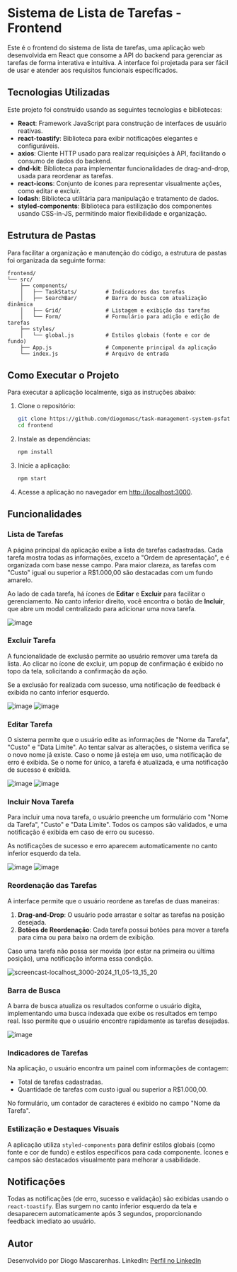 # Sistema de Lista de Tarefas - Frontend

Este é o frontend do sistema de lista de tarefas, uma aplicação web desenvolvida em React que consome a API do backend para gerenciar as tarefas de forma interativa e intuitiva. A interface foi projetada para ser fácil de usar e atender aos requisitos funcionais especificados.

## Tecnologias Utilizadas

Este projeto foi construído usando as seguintes tecnologias e bibliotecas:

- **React**: Framework JavaScript para construção de interfaces de usuário reativas.
- **react-toastify**: Biblioteca para exibir notificações elegantes e configuráveis.
- **axios**: Cliente HTTP usado para realizar requisições à API, facilitando o consumo de dados do backend.
- **dnd-kit**: Biblioteca para implementar funcionalidades de drag-and-drop, usada para reordenar as tarefas.
- **react-icons**: Conjunto de ícones para representar visualmente ações, como editar e excluir.
- **lodash**: Biblioteca utilitária para manipulação e tratamento de dados.
- **styled-components**: Biblioteca para estilização dos componentes usando CSS-in-JS, permitindo maior flexibilidade e organização.

## Estrutura de Pastas

Para facilitar a organização e manutenção do código, a estrutura de pastas foi organizada da seguinte forma:

```
frontend/
└── src/
    ├── components/
    │   ├── TaskStats/         # Indicadores das tarefas
    │   ├── SearchBar/         # Barra de busca com atualização dinâmica
    │   ├── Grid/              # Listagem e exibição das tarefas
    │   └── Form/              # Formulário para adição e edição de tarefas
    ├── styles/
    │   └── global.js          # Estilos globais (fonte e cor de fundo)
    ├── App.js                 # Componente principal da aplicação
    └── index.js               # Arquivo de entrada
```

## Como Executar o Projeto

Para executar a aplicação localmente, siga as instruções abaixo:

1. Clone o repositório:

   ```bash
   git clone https://github.com/diogomasc/task-management-system-psfatto.git
   cd frontend
   ```

2. Instale as dependências:

   ```bash
   npm install
   ```

3. Inicie a aplicação:

   ```bash
   npm start
   ```

4. Acesse a aplicação no navegador em [http://localhost:3000](http://localhost:3000).

## Funcionalidades

### Lista de Tarefas

A página principal da aplicação exibe a lista de tarefas cadastradas. Cada tarefa mostra todas as informações, exceto a "Ordem de apresentação", e é organizada com base nesse campo. Para maior clareza, as tarefas com "Custo" igual ou superior a R$1.000,00 são destacadas com um fundo amarelo.

Ao lado de cada tarefa, há ícones de **Editar** e **Excluir** para facilitar o gerenciamento. No canto inferior direito, você encontra o botão de **Incluir**, que abre um modal centralizado para adicionar uma nova tarefa.

![image](https://github.com/user-attachments/assets/87716a81-8a96-44d7-86a2-10a04b40a6ba)

### Excluir Tarefa

A funcionalidade de exclusão permite ao usuário remover uma tarefa da lista. Ao clicar no ícone de excluir, um popup de confirmação é exibido no topo da tela, solicitando a confirmação da ação.

Se a exclusão for realizada com sucesso, uma notificação de feedback é exibida no canto inferior esquerdo.

![image](https://github.com/user-attachments/assets/5d96eda2-cc44-4833-9bda-7ab2c2011cdc)
![image](https://github.com/user-attachments/assets/88b1d565-6eee-4cb3-a663-bdfc079bb92f)

### Editar Tarefa

O sistema permite que o usuário edite as informações de "Nome da Tarefa", "Custo" e "Data Limite". Ao tentar salvar as alterações, o sistema verifica se o novo nome já existe. Caso o nome já esteja em uso, uma notificação de erro é exibida. Se o nome for único, a tarefa é atualizada, e uma notificação de sucesso é exibida.

![image](https://github.com/user-attachments/assets/27af868b-63dd-4cb0-b319-890cdef8cf69)
![image](https://github.com/user-attachments/assets/d615707c-d6d5-4a8c-a037-ac841c0cf2b1)

### Incluir Nova Tarefa

Para incluir uma nova tarefa, o usuário preenche um formulário com "Nome da Tarefa", "Custo" e "Data Limite". Todos os campos são validados, e uma notificação é exibida em caso de erro ou sucesso.

As notificações de sucesso e erro aparecem automaticamente no canto inferior esquerdo da tela.

![image](https://github.com/user-attachments/assets/6c63f246-98e9-4dfe-9855-cd4d2244287e)
![image](https://github.com/user-attachments/assets/63798058-503d-4b40-b40c-d69679be5722)

### Reordenação das Tarefas

A interface permite que o usuário reordene as tarefas de duas maneiras:

1. **Drag-and-Drop**: O usuário pode arrastar e soltar as tarefas na posição desejada.
2. **Botões de Reordenação**: Cada tarefa possui botões para mover a tarefa para cima ou para baixo na ordem de exibição.

Caso uma tarefa não possa ser movida (por estar na primeira ou última posição), uma notificação informa essa condição.

![screencast-localhost_3000-2024_11_05-13_15_20](https://github.com/user-attachments/assets/7e562bf1-2e74-489c-90de-2484b6252209)

### Barra de Busca

A barra de busca atualiza os resultados conforme o usuário digita, implementando uma busca indexada que exibe os resultados em tempo real. Isso permite que o usuário encontre rapidamente as tarefas desejadas.

![image](https://github.com/user-attachments/assets/f15d006c-252d-4663-a4c2-98f3eb67ad4e)

### Indicadores de Tarefas

Na aplicação, o usuário encontra um painel com informações de contagem:

- Total de tarefas cadastradas.
- Quantidade de tarefas com custo igual ou superior a R$1.000,00.

No formulário, um contador de caracteres é exibido no campo "Nome da Tarefa".

### Estilização e Destaques Visuais

A aplicação utiliza `styled-components` para definir estilos globais (como fonte e cor de fundo) e estilos específicos para cada componente. Ícones e campos são destacados visualmente para melhorar a usabilidade.

## Notificações

Todas as notificações (de erro, sucesso e validação) são exibidas usando o `react-toastify`. Elas surgem no canto inferior esquerdo da tela e desaparecem automaticamente após 3 segundos, proporcionando feedback imediato ao usuário.

## Autor

Desenvolvido por Diogo Mascarenhas.
LinkedIn: [Perfil no LinkedIn](https://www.linkedin.com/in/diogomasc/)

